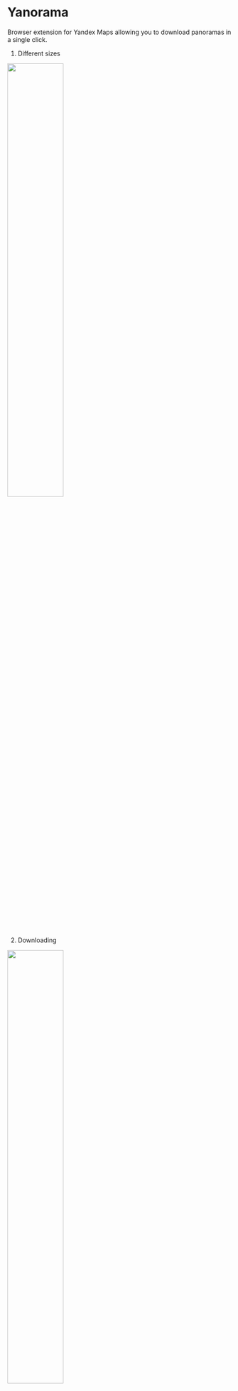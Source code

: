 # Yanorama

Browser extension for Yandex Maps allowing you to download panoramas in a single click.

1. Different sizes
<img src="https://github.com/markarenin/yanorama/assets/85851465/af0c9cf6-bee1-4f38-9af4-2890a4ed994c" width="50%">

2. Downloading
<img src="https://github.com/markarenin/yanorama/assets/85851465/a85519a5-8214-497e-be46-a401efd442ba" width="50%">




## Installing

1. Download the latest release from [here](https://github.com/markarenin/yanorama/releases/latest/)
2. Unpack the archive
3. Open `chrome://extensions/` in your browser or click `Settings` -> `Extensions`.
4. Enable `Developer mode`
5. Click `Load unpacked` and select the unpacked archive folder
6. Optionally, you can pin the extension to the toolbar to quickly change settings


## Development


### Installing dependencies

1. Check if your `Node.js` version is >= **14**.
2. Change or configurate the name of your extension on `src/manifest`.
3. Run `npm install` to install the dependencies.

### Developing

run the command

```shell
$ cd yanorama

$ npm run dev
```

#### Chrome Extension Developer Mode

1. set your Chrome browser 'Developer mode' up
2. click 'Load unpacked', and select `yanorama/build` folder

#### Normal FrontEnd Developer Mode

1. access `http://0.0.0.0:3000/`
2. when debugging popup page, open `http://0.0.0.0:3000//popup.html`
3. when debugging options page, open `http://0.0.0.0:3000//options.html`

### Packing

After the development of your extension run the command

```shell
$ npm run build
```

Now, the content of `build` folder will be the extension ready to be used.

---

